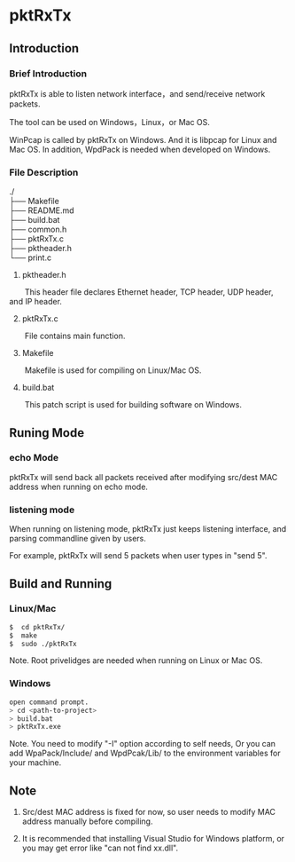 # pktRxTx

## Introduction

### Brief Introduction

pktRxTx is able to listen network interface，and send/receive network packets.

The tool can be used on Windows，Linux，or Mac OS.

WinPcap is called by pktRxTx on Windows. And it is libpcap for Linux and Mac OS. In addition, WpdPack is needed when developed on Windows.


### File Description

./   
├── Makefile    
├── README.md   
├── build.bat   
├── common.h   
├── pktRxTx.c   
├── pktheader.h   
└── print.c   

1. pktheader.h

&ensp;&ensp;&ensp;&ensp;This header file declares Ethernet header, TCP header, UDP header, and IP header.

2. pktRxTx.c

&ensp;&ensp;&ensp;&ensp;File contains main function.

3. Makefile

&ensp;&ensp;&ensp;&ensp;Makefile is used for compiling on Linux/Mac OS.

4. build.bat

&ensp;&ensp;&ensp;&ensp;This patch script is used for building software on Windows.

## Runing Mode

### echo Mode

pktRxTx will send back all packets received after modifying src/dest MAC address when running on echo mode.

### listening mode

When running on listening mode, pktRxTx just keeps listening interface, and parsing commandline given by users.

For example, pktRxTx will send 5 packets when user  types in "send 5".


## Build and Running

###  Linux/Mac

```bash
$  cd pktRxTx/
$  make
$  sudo ./pktRxTx
```

Note. Root privelidges are needed when running on Linux or Mac OS.

### Windows

```bash
open command prompt.
> cd <path-to-project>
> build.bat  
> pktRxTx.exe
```

Note. You need to modify "-I" option according to self needs, Or you can add WpaPack/Include/ and WpdPcak/Lib/ to the environment variables for your machine.

## Note

1. Src/dest MAC address is fixed for now, so user needs to modify MAC address manually before compiling.

2. It is recommended that installing Visual Studio for Windows platform, or you may get error like "can not find xx.dll".
